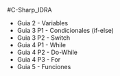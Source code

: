 # C-Sharp_IDRA
 
-  Guia 2 - Variables
- Guia 3 P1 - Condicionales (if-else)
- Guia 3 P2 - Switch
- Guia 4 P1 - While
- Guia 4 P2 - Do-While
- Guia 4 P3 - For
- Guia 5 - Funciones
 
